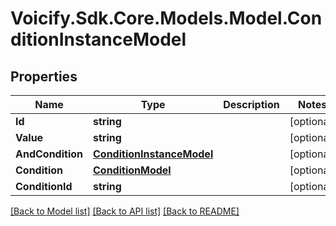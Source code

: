 # Voicify.Sdk.Core.Models.Model.ConditionInstanceModel
## Properties

Name | Type | Description | Notes
------------ | ------------- | ------------- | -------------
**Id** | **string** |  | [optional] 
**Value** | **string** |  | [optional] 
**AndCondition** | [**ConditionInstanceModel**](ConditionInstanceModel.md) |  | [optional] 
**Condition** | [**ConditionModel**](ConditionModel.md) |  | [optional] 
**ConditionId** | **string** |  | [optional] 

[[Back to Model list]](../README.md#documentation-for-models) [[Back to API list]](../README.md#documentation-for-api-endpoints) [[Back to README]](../README.md)

